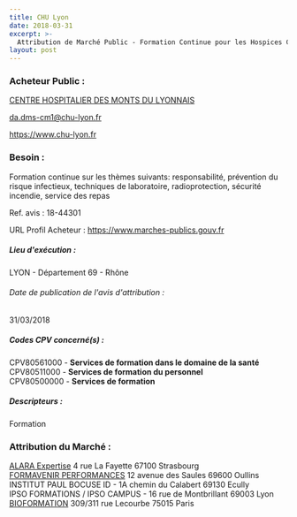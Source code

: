 ```yaml
---
title: CHU Lyon
date: 2018-03-31
excerpt: >-
  Attribution de Marché Public - Formation Continue pour les Hospices Civils de Lyon
layout: post
---
```


### Acheteur Public : 
<a href="/acheteur-32/siren-200093904"> CENTRE HOSPITALIER DES MONTS DU LYONNAIS</a><br/>



da.dms-cm1@chu-lyon.fr


https://www.chu-lyon.fr
### Besoin :

Formation continue sur les thèmes suivants: responsabilité, prévention du risque infectieux, techniques de laboratoire, radioprotection, sécurité incendie, service des repas

Ref. avis : 18-44301

URL Profil Acheteur : https://www.marches-publics.gouv.fr

##### Lieu d'exécution :

LYON - Département 69 - Rhône

###### Date de publication de l'avis d'attribution : 
31/03/2018

##### Codes CPV concerné(s) :
CPV80561000 - **Services de formation dans le domaine de la santé** <br/>
CPV80511000 - **Services de formation du personnel** <br/>
CPV80500000 - **Services de formation** <br/>

##### Descripteurs :
Formation <br/>

### Attribution du Marché :
<a href="/entreprise-267/siren-539256701"> ALARA Expertise</a>    4 rue La Fayette 67100 Strasbourg <br/>
<a href="/entreprise-257/siren-380245878"> FORMAVENIR PERFORMANCES</a>    12 avenue des Saules 69600 Oullins <br/>
INSTITUT PAUL BOCUSE ID - 1A chemin du Calabert 69130 Ecully <br/>
IPSO FORMATIONS / IPSO CAMPUS - 16 rue de Montbrillant 69003 Lyon <br/>
<a href="/entreprise-262/siren-441059847"> BIOFORMATION</a>    309/311 rue Lecourbe 75015 Paris <br/>
